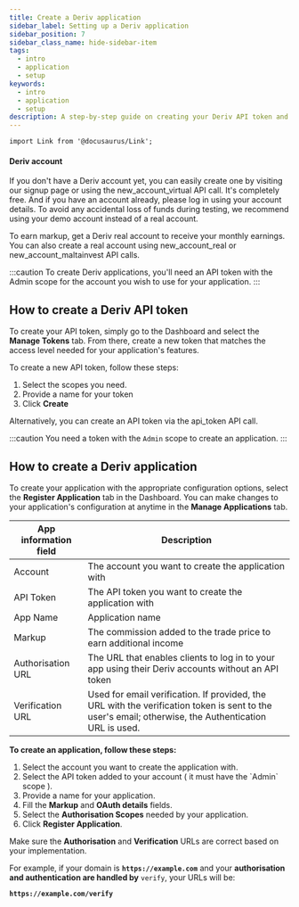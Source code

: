 ```yaml
---
title: Create a Deriv application
sidebar_label: Setting up a Deriv application
sidebar_position: 7
sidebar_class_name: hide-sidebar-item
tags:
  - intro
  - application
  - setup
keywords:
  - intro
  - application
  - setup
description: A step-by-step guide on creating your Deriv API token and building your trading application with the help of our trading API. Learn more.
---
```


```mdx-code-block
import Link from '@docusaurus/Link';
```

#### Deriv account

If you don't have a Deriv account yet, you can easily create one by visiting our signup page or using the <Link href="/api-explorer#new_account_virtual" target="_blank" rel="noopener noreferrer">new_account_virtual</Link> API call. It's completely free. And if you have an account already, please log in using your account details. To avoid any accidental loss of funds during testing, we recommend using your demo account instead of a real account.

To earn markup, get a Deriv real account to receive your monthly earnings. You can also create a real account using <Link href="/api-explorer#new_account_real" target="_blank" rel="noopener noreferrer">new_account_real</Link> or <Link href="/api-explorer#new_account_maltainvest" target="_blank" rel="noopener noreferrer">new_account_maltainvest</Link> API calls.

:::caution
To create Deriv applications, you'll need an API token with the Admin scope for the account you wish to use for your application.
:::

## How to create a Deriv API token

To create your API token, simply go to the Dashboard and select the **Manage Tokens** tab. From there, create a new token that matches the access level needed for your application's features.

To create a new API token, follow these steps:

1. Select the scopes you need.
2. Provide a name for your token
3. Click **Create**

Alternatively, you can create an API token via the <Link href="/api-explorer#api_token" target="_blank" rel="noopener noreferrer">api_token</Link> API call.

:::caution
You need a token with the `Admin` scope to create an application.
:::

## How to create a Deriv application

To create your application with the appropriate configuration options, select the **Register Application** tab in the Dashboard. You can make changes to your application's configuration at anytime in the **Manage Applications** tab.

| App information field | Description                                                                                                                                           |
| --------------------- | ----------------------------------------------------------------------------------------------------------------------------------------------------- |
| Account               | The account you want to create the application with                                                                                                   |
| API Token             | The API token you want to create the application with                                                                                                 |
| App Name              | Application name                                                                                                                                      |
| Markup                | The commission added to the trade price to earn additional income                                                                                     |
| Authorisation URL     | The URL that enables clients to log in to your app using their Deriv accounts without an API token                                                    |
| Verification URL      | Used for email verification. If provided, the URL with the verification token is sent to the user's email; otherwise, the Authentication URL is used. |

**To create an application, follow these steps:**

1. Select the account you want to create the application with.
2. Select the API token added to your account ( it must have the \`Admin\` scope ).
3. Provide a name for your application.
4. Fill the **Markup** and **OAuth details** fields.
5. Select the **Authorisation Scopes** needed by your application.
6. Click **Register Application**.

Make sure the **Authorisation** and **Verification** URLs are correct based on your implementation.

For example, if your domain is **`https://example.com`** and your **authorisation and authentication are handled by** `verify`, your URLs will be:

**`https://example.com/verify`**
